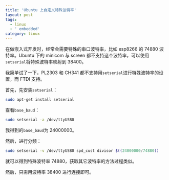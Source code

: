 ```yaml
---
title: 'Ubuntu 上自定义特殊波特率'
layout: post
tags:
  - linux
  - ' embedded'
category: linux
---
```

在做嵌入式开发时，经常会需要特殊的串口波特率，比如 esp8266 的 74880 波特率。Ubuntu 下的 minicom 与 screen 都不支持这个波特率，可以使用`setserial`将特殊波特率映射到 38400。

<!--more-->

我简单试了一下，PL2303 和 CH341 都不支持用`setserial`进行特殊波特率的设置，而 FTDI 支持。

首先，先安装`setserial`：

```sh
sudo apt-get install setserial
```

查看`base_baud`：

```sh
sudo setserial -a /dev/ttyUSB0
```

我得到的`base_baud`为 24000000。

然后，进行分频：

```sh
sudo setserial -v /dev/ttyUSB0 spd_cust divisor $((24000000/74880))
```

就可以得到特殊波特率 74880，获取其它波特率的方法过程类似。

然后，只需用波特率 38400 进行连接即可。